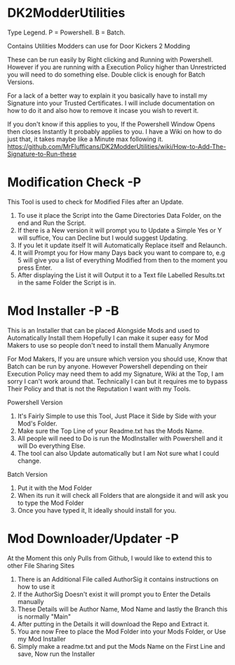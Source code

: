 # DK2ModderUtilities
Type Legend.
P = Powershell.
B = Batch.

Contains Utilities Modders can use for Door Kickers 2 Modding

These can be run easily by Right clicking and Running with Powershell.
However if you are running with a Execution Policy higher than Unrestricted you will need to do something else.
Double click is enough for Batch Versions.

For a lack of a better way to explain it you basically have to install my Signature into your Trusted Certificates.
I will include documentation on how to do it and also how to remove it incase you wish to revert it.

If you don't know if this applies to you, If the Powershell Window Opens then closes Instantly It probably applies to you.
I have a Wiki on how to do just that, it takes maybe like a Minute max following it.
https://github.com/MrFlufficans/DK2ModderUtilities/wiki/How-to-Add-The-Signature-to-Run-these

# Modification Check -P
This Tool is used to check for Modified Files after an Update.

1.  To use it place the Script into the Game Directories Data Folder, on the end and Run the Script.
2.  If there is a New version it will prompt you to Update a Simple Yes or Y will suffice, You can Decline but I would suggest Updating.
3.  If you let it update itself It will Automatically Replace itself and Relaunch.
4.  It will Prompt you for How many Days back you want to compare to, e.g 5 will give you a list of everything Modified from then to the moment you press Enter.
5.  After displaying the List it will Output it to a Text file Labelled Results.txt in the same Folder the Script is in.


# Mod Installer -P -B
This is an Installer that can be placed Alongside Mods and used to Automatically Install them
Hopefully I can make it super easy for Mod Makers to use so people don't need to install them Manually Anymore

For Mod Makers, If you are unsure which version you should use, Know that Batch can be run by anyone.
However Powershell depending on their Execution Policy may need them to add my Signature, Wiki at the Top, I am sorry I can't work around that.
Technically I can but it requires me to bypass Their Policy and that is not the Reputation I want with my Tools.

Powershell Version
1.  It's Fairly Simple to use this Tool, Just Place it Side by Side with your Mod's Folder.
2.  Make sure the Top Line of your Readme.txt has the Mods Name.
3.  All people will need to Do is run the ModInstaller with Powershell and it will Do everything Else.
4.  The tool can also Update automatically but I am Not sure what I could change.

Batch Version
1.  Put it with the Mod Folder
2.  When its run it will check all Folders that are alongside it and will ask you to type the Mod Folder
3.  Once you have typed it, It ideally should install for you.

# Mod Downloader/Updater -P
At the Moment this only Pulls from Github, I would like to extend this to other File Sharing Sites

1.  There is an Additional File called AuthorSig it contains instructions on how to use it
2.  If the AuthorSig Doesn't exist it will prompt you to Enter the Details manually
3.  These Details will be Author Name, Mod Name and lastly the Branch this is normally "Main"
4.  After putting in the Details it will download the Repo and Extract it.
5.  You are now Free to place the Mod Folder into your Mods Folder, or Use my Mod Installer
6.  Simply make a readme.txt and put the Mods Name on the First Line and save, Now run the Installer

